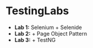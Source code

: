# TestingLabs
<ul>
<li><b>Lab 1:</b> Selenium + Selenide</li>
<li><b>Lab 2:</b> + Page Object Pattern</li>
<li><b>Lab 3:</b> + TestNG</li>
